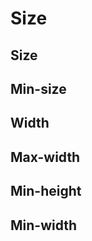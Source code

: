 <script setup>
import CdxDocsTokensTable from '../../src/components/tokens/TokensTable.vue';
import tokens from '@wikimedia/codex-design-tokens/dist/index.json';
</script>

# Size

## Size

<cdx-docs-tokens-table
	:tokens="tokens.size"
	token-demo="CdxDocsSizeDemo"
/>

## Min-size

<cdx-docs-tokens-table
	:tokens="tokens['min-size']"
	token-demo="CdxDocsSizeDemo"
/>

## Width

<cdx-docs-tokens-table
	:tokens="tokens.width"
	exclude-tokens="breakpoint"
	token-demo="CdxDocsSizeDemo"
	css-property="width"
/>

## Max-width

<cdx-docs-tokens-table
	:tokens="tokens['max-width']"
	exclude-tokens="breakpoint"
	token-demo="CdxDocsSizeDemo"
	css-property="width"
/>

## Min-height

<cdx-docs-tokens-table
	:tokens="tokens['min-height']"
	token-demo="CdxDocsSizeDemo"
	css-property="height"
/>

## Min-width

<cdx-docs-tokens-table
	:tokens="tokens['min-width']"
	exclude-tokens="breakpoint"
	token-demo="CdxDocsSizeDemo"
	css-property="width"
/>
